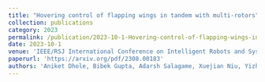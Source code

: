 ```yaml
---
title: "Hovering control of flapping wings in tandem with multi-rotors"
collection: publications
category: 2023
permalink: /publication/2023-10-1-Hovering-control-of-flapping-wings-in-tandem-with-multi-rotors
date: 2023-10-1
venue: 'IEEE/RSJ International Conference on Intelligent Robots and Systems (IROS)'
paperurl: 'https://arxiv.org/pdf/2308.00183'
authors: 'Aniket Dhole, Bibek Gupta, Adarsh Salagame, Xuejian Niu, Yizhe Xu, Kaushik Venkatesh, <strong>Paul Ghanem</strong>, Ioannis Mandralis, Eric Sihite, Alireza Ramezani'
---
```


